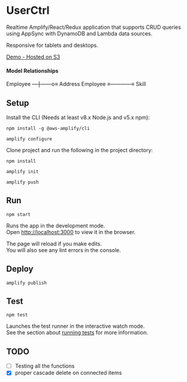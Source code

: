 # UserCtrl

Realtime Amplify/React/Redux application that supports CRUD queries using AppSync with DynamoDB and Lambda data sources.

Responsive for tablets and desktops.

[Demo - Hosted on S3](http://buildops-challenge-20200316093903-hostingbucket-dev.s3-website-us-west-2.amazonaws.com/dashboard)

#### Model Relationships

Employee ―┼――o≡ Address
Employee ≡――――≡ Skill

## Setup

Install the CLI (Needs at least v8.x Node.js and v5.x npm):

`npm install -g @aws-amplify/cli`

`amplify configure`

Clone project and run the following in the project directory:

`npm install`

`amplify init`

`amplify push`

## Run

`npm start`

Runs the app in the development mode.<br />
Open [http://localhost:3000](http://localhost:3000) to view it in the browser.

The page will reload if you make edits.<br />
You will also see any lint errors in the console.

## Deploy

`amplify publish`

## Test

`npm test`

Launches the test runner in the interactive watch mode.<br />
See the section about [running tests](https://facebook.github.io/create-react-app/docs/running-tests) for more information.

## TODO

- [ ] Testing all the functions
- [x] proper cascade delete on connected items
